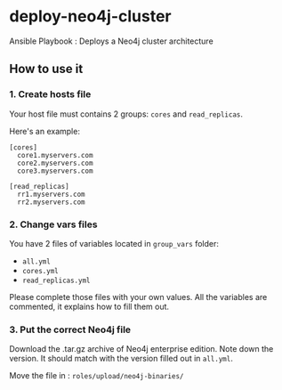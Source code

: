 # deploy-neo4j-cluster
Ansible Playbook : Deploys a Neo4j cluster architecture

## How to use it
### 1. Create hosts file
Your host file must contains 2 groups: `cores` and `read_replicas`.

Here's an example:

    [cores]
      core1.myservers.com
      core2.myservers.com
      core3.myservers.com

    [read_replicas]
      rr1.myservers.com
      rr2.myservers.com

### 2. Change vars files
You have 2 files of variables located in `group_vars` folder:
* `all.yml`
* `cores.yml`
* `read_replicas.yml`

Please complete those files with your own values. All the variables are commented,
it explains how to fill them out.

### 3. Put the correct Neo4j file
Download the .tar.gz archive of Neo4j enterprise edition. Note down the version.
It should match with the version filled out in `all.yml`.

Move the file in : `roles/upload/neo4j-binaries/`

